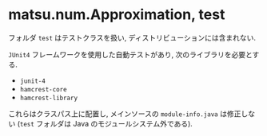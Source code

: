 # matsu.num.Approximation, test
フォルダ `test` はテストクラスを扱い, ディストリビューションには含まれない.

`JUnit4` フレームワークを使用した自動テストがあり,
次のライブラリを必要とする.

- `junit-4`
- `hamcrest-core`
- `hamcrest-library`

これらはクラスパス上に配置し, メインソースの `module-info.java` は修正しない
(`test` フォルダは Java のモジュールシステム外である).
